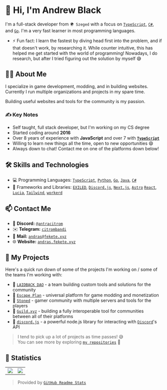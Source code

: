 # 👋 Hi, I'm Andrew Black <img src="https://komarev.com/ghpvc/?username=0xandrewblack&style=for-the-badge&color=CA8A04" alt="" align="center" />

I'm a full-stack developer from `🌍 Szeged` with a focus on [`TypeScript`], [`C#`], and [`Go`]. I'm a very fast learner in most programming languages.

- ⚡ Fun fact: I learn the fastest by diving head first into the problem, and if that doesn't work, by researching it. While counter intuitive, this has helped me get started with the world of programming! Nowadays, I do research, but after I tried figuring out the solution by myself 😅

## 🧑‍💻 About Me

I specialize in game development, modding, and in building websites.
Currently I run multiple organizations and projects in my spare time.

Building useful websites and tools for the community is my passion.

### ✍️ Key Notes

- Self taught, full stack developer, but I'm working on my CS degree
- Started coding around **2016**
- Over 8 years of experience with **JavaScript** and over 7 with **[`TypeScript`]**
- Willing to learn new things all the time, open to new opportunities 😄
- Always down to chat! Contact me on one of the platforms down below!

## 🛠️ Skills and Technologies

- 💻 Programming Languages: [`TypeScript`], [`Python`], [`Go`], [`Java`], [`C#`]
- 🧰 Frameworks and Libraries: [`EXILED`], [`Discord.js`], [`Next.js`], [`Astro`] [`React`], [`Lucia`], [`Tailwind`], [`workerd`]

## 📫 Contact Me

- 💬 **Discord:** [`@antracitrom`](https://discord.gg/)
- ✉️ **Telegram:** [`citrombandi`][Telegram]
- 📮 **Mail:** [`andras@fekete.xyz`]
- 🌐 **Website:** [`andras.fekete.xyz`]

## 🔭 My Projects

Here's a quick run down of some of the projects I'm working on / some of the teams I'm working with:

- 👯 [`LAIDBACK DAO`] - a team building custom tools and solutions for the community
- 👯 [`Escape Plan`] - universal platform for game modding and monetization
- 👯 [`Stoned`] - gamer community with multiple servers and tools for the players
- 👯 [`Guild.xyz`] - building a fully interoperable tool for communities between all of their platforms
- 👯 [`discord.js`] - a powerful node.js library for interacting with [`Discord`]'s API

> I tend to pick up a lot of projects as time passes! :sweat_smile: <br />
> You can see more by exploring [`my repositories`] :eyes:

## 👀 Statistics

<table>
  <tr>
    <td align="center" style="padding=0; width=50%;">
      <img align="center" style="padding=0;" src="https://github-readme-stats.vercel.app/api/?username=0xAndrewBlack&show_icons=true&theme=dark&title_color=EAB308&text_color=9f9f9f&bg_color=131313&icon_color=EAB308&hide_title=true&hide_border=true&count_private=true" />
    </td>
    <td align="center" style="padding=0; width=50%;">
      <img align="center" style="padding=0;" src="https://github-readme-stats.vercel.app/api/top-langs/?username=0xAndrewBlack&layout=compact&theme=dark&title_color=EAB308&bg_color=131313&hide_border=true&icon_color=EAB308&hide=visual%20basic" />
    </td>
  </tr>
</table>

> Provided by [`GitHub Readme Stats`]

<!----------------- LINKS --------------->
[`TypeScript`]:          https://typescriptlang.org
[`Java`]:                https://adoptopenjdk.net
[`Rust`]:                https://rust-lang.org
[`Go`]:                  https://golang.org
[`C#`]:                  https://docs.microsoft.com/en-us/dotnet/csharp
[`React`]:               https://reactjs.org
[`Python`]:              https://www.python.org
[`EXILED`]:              https://exiled-team.net
[`Lucia`]:               https://lucia-auth.com
[`Tailwind`]:            https://tailwindcss.com
[`Next.js`]:             https://nextjs.org
[`Astro`]:               https://astro.build
[`workerd`]:             https://workers.cloudflare.com
<!----------------- SOCIALS ------------->
[`andras.fekete.xyz`]:   https://andras.fekete.xyz
[`andras@fekete.xyz`]:   mailto:andras@fekete.xyz
[Twitter]:               https://twitter.com/citrom_eth
[Telegram]:              https://t.me/citrombandi
<!----------------- OTHER --------------->
[`my repositories`]:     https://github.com/0xandrewblack?tab=repositories
[`GitHub Readme Stats`]: https://github.com/anuraghazra/github-readme-stats
[`Discord`]:             https://discord.com
<!----------------- TEAMS --------------->
[`LAIDBACK DAO`]:        https://github.com/laidbackdao
[`Escape Plan`]:         https://github.com/JustEscapeIT
[`Stoned`]:              https://github.com/StonedNetwork
[`Guild.xyz`]:           https://guild.xyz
[`discord.js`]:          https://github.com/discordjs
